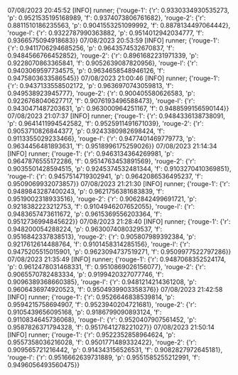 07/08/2023 20:45:52  [INFO] runner; {'rouge-1': {'r': 0.9330334930535273, 'p': 0.9521535195168989, 'f': 0.9374073806761682}, 'rouge-2': {'r': 0.8811510186235563, 'p': 0.9041553251099992, 'f': 0.8878134497064442}, 'rouge-l': {'r': 0.9322787990363882, 'p': 0.9514012942034777, 'f': 0.9366575094918683}}
07/08/2023 20:53:59  [INFO] runner; {'rouge-1': {'r': 0.9411706294685256, 'p': 0.9643574532670837, 'f': 0.9484566766452852}, 'rouge-2': {'r': 0.8961682231971339, 'p': 0.9228070863365841, 'f': 0.9052639087820956}, 'rouge-l': {'r': 0.9403069597734575, 'p': 0.9634658548946126, 'f': 0.9475803633586545}}
07/08/2023 21:00:46  [INFO] runner; {'rouge-1': {'r': 0.9437133558502172, 'p': 0.9636970743059813, 'f': 0.949538923945777}, 'rouge-2': {'r': 0.900405580626583, 'p': 0.9226768040627717, 'f': 0.9076193496588473}, 'rouge-l': {'r': 0.9430471487203631, 'p': 0.963000964251167, 'f': 0.9488599156590144}}
07/08/2023 21:07:37  [INFO] runner; {'rouge-1': {'r': 0.9484336138738091, 'p': 0.9641411994542582, 'f': 0.9525911491671039}, 'rouge-2': {'r': 0.9053710826844377, 'p': 0.9243380982698424, 'f': 0.9113355029233466}, 'rouge-l': {'r': 0.9477401469779773, 'p': 0.9634456481893631, 'f': 0.9518996175259026}}
07/08/2023 21:14:34  [INFO] runner; {'rouge-1': {'r': 0.9463134364269981, 'p': 0.9647876555172286, 'f': 0.9514763453891569}, 'rouge-2': {'r': 0.9035501428594515, 'p': 0.9245374532481344, 'f': 0.9103270410369851}, 'rouge-l': {'r': 0.9457514719302941, 'p': 0.9642086536495237, 'f': 0.9509069932073857}}
07/08/2023 21:21:30  [INFO] runner; {'rouge-1': {'r': 0.9489843287400243, 'p': 0.9621756381683839, 'f': 0.9519002318933516}, 'rouge-2': {'r': 0.9062842499691721, 'p': 0.9218382223212753, 'f': 0.9104946207652055}, 'rouge-l': {'r': 0.9483657473611672, 'p': 0.9615369556203364, 'f': 0.9512736994845622}}
07/08/2023 21:28:40  [INFO] runner; {'rouge-1': {'r': 0.948200054288224, 'p': 0.9630074080329537, 'f': 0.9516842337838513}, 'rouge-2': {'r': 0.905807989392384, 'p': 0.9217612614488764, 'f': 0.9101458314285156}, 'rouge-l': {'r': 0.9475205515015901, 'p': 0.9623094737519271, 'f': 0.9509977522797286}}
07/08/2023 21:35:49  [INFO] runner; {'rouge-1': {'r': 0.9487068352524174, 'p': 0.9612478031468331, 'f': 0.9510869026156077}, 'rouge-2': {'r': 0.9065570782483334, 'p': 0.9199420327077746, 'f': 0.9096389368660385}, 'rouge-l': {'r': 0.9481214214361208, 'p': 0.9606436974920523, 'f': 0.9504939903358376}}
07/08/2023 21:42:58  [INFO] runner; {'rouge-1': {'r': 0.9526646838539814, 'p': 0.9594215758694907, 'f': 0.9523940204721681}, 'rouge-2': {'r': 0.9105439656095168, 'p': 0.9186799090893124, 'f': 0.9110834645736068}, 'rouge-l': {'r': 0.9520407907561452, 'p': 0.9587826371794328, 'f': 0.9517641278221027}}
07/08/2023 21:50:14  [INFO] runner; {'rouge-1': {'r': 0.9522352858964624, 'p': 0.9557358036216028, 'f': 0.9501771489332422}, 'rouge-2': {'r': 0.909565721216442, 'p': 0.914343156526531, 'f': 0.9082827972645181}, 'rouge-l': {'r': 0.9516662639731889, 'p': 0.9551585255212991, 'f': 0.9496056493560475}}